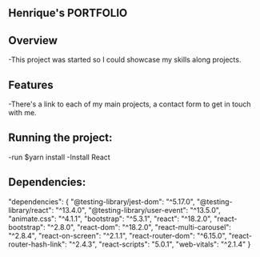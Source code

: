 ## Henrique's PORTFOLIO

## Overview 
-This project was started so I could showcase my skills along projects.

## Features
-There's a link to each of my main projects, a contact form to get in touch with me.

## Running the project:
-run $yarn install
-Install React

## Dependencies:

"dependencies": {
  "@testing-library/jest-dom": "^5.17.0",
  "@testing-library/react": "^13.4.0",
  "@testing-library/user-event": "^13.5.0",
  "animate.css": "^4.1.1",
  "bootstrap": "^5.3.1",
  "react": "^18.2.0",
  "react-bootstrap": "^2.8.0",
  "react-dom": "^18.2.0",
  "react-multi-carousel": "^2.8.4",
  "react-on-screen": "^2.1.1",
  "react-router-dom": "^6.15.0",
  "react-router-hash-link": "^2.4.3",
  "react-scripts": "5.0.1",
  "web-vitals": "^2.1.4"
}
